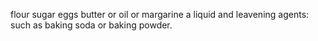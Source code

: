 flour
 sugar
  eggs
   butter or oil or margarine
    a liquid
    and leavening agents:
     such as baking soda or baking powder.